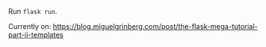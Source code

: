 Run `flask run`.

Currently on: https://blog.miguelgrinberg.com/post/the-flask-mega-tutorial-part-ii-templates